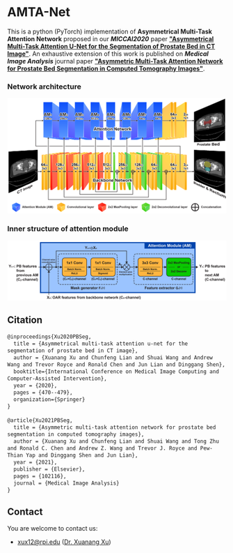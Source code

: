 # AMTA-Net
This is a python (PyTorch) implementation of **Asymmetrical Multi-Task Attention Network** proposed in our ***MICCAI2020*** paper [**"Asymmetrical Multi-Task Attention U-Net for the Segmentation of Prostate Bed in CT Image"**](https://doi.org/10.1007/978-3-030-59719-1_46). An exhaustive extension of this work is published on ***Medical Image Analysis*** journal paper [**"Asymmetric Multi-Task Attention Network for Prostate Bed Segmentation in Computed Tomography Images"**](https://doi.org/10.1016/j.media.2021.102116).

### Network architecture
<img src="./fig1.png"/>

### Inner structure of attention module
<img src="./fig2.png"/>

## Citation
    @inproceedings{Xu2020PBSeg, 
      title = {Asymmetrical multi-task attention u-net for the segmentation of prostate bed in CT image},
      author = {Xuanang Xu and Chunfeng Lian and Shuai Wang and Andrew Wang and Trevor Royce and Ronald Chen and Jun Lian and Dinggang Shen},
      booktitle={International Conference on Medical Image Computing and Computer-Assisted Intervention},
      year = {2020},
      pages = {470--479},
      organization={Springer}
    }

    @article{Xu2021PBSeg,
      title = {Asymmetric multi-task attention network for prostate bed segmentation in computed tomography images},
      author = {Xuanang Xu and Chunfeng Lian and Shuai Wang and Tong Zhu and Ronald C. Chen and Andrew Z. Wang and Trevor J. Royce and Pew-Thian Yap and Dinggang Shen and Jun Lian},
      year = {2021},
      publisher = {Elsevier},
      pages = {102116},
      journal = {Medical Image Analysis}
    }
    
## Contact
You are welcome to contact us:  
  - [xux12@rpi.edu](mailto:xux12@rpi.edu) ([Dr. Xuanang Xu](https://superxuang.github.io/))
